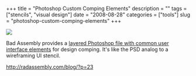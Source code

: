 +++
title = "Photoshop Custom Comping Elements"
description = ""
tags = ["stencils", "visual design"]
date = "2008-08-28"
categories = ["tools"]
slug = "photoshop-custom-comping-elements"
+++


<div class="tool-screenshot mb1"><a href="http://radassembly.com/blog/?p=23"><img id="bluga-thumbnail-2843" class="bluga-thumbnail custom" src="http://media.konigi.com/bluga/
wt523352b7c2530_custom.jpg"/></a></div><p>Bad Assembly provides a <a href="http://radassembly.com/blog/?p=23">layered Photoshop file with common user interface elements</a> for design comping. It's like the PSD analog to a wireframing UI stencil. </p>
  
<p><a href="http://radassembly.com/blog/?p=23">http://radassembly.com/blog/?p=23</a></p>
      
